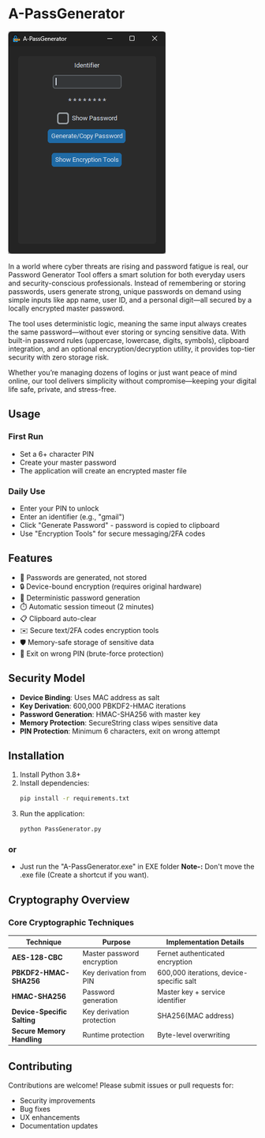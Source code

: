 # A-PassGenerator

![Application Screenshot](/screenshots/main-ui.png)

In a world where cyber threats are rising and password fatigue is real, our Password Generator Tool offers a smart solution for both everyday users and security-conscious professionals. Instead of remembering or storing passwords, users generate strong, unique passwords on demand using simple inputs like app name, user ID, and a personal digit—all secured by a locally encrypted master password.

The tool uses deterministic logic, meaning the same input always creates the same password—without ever storing or syncing sensitive data. With built-in password rules (uppercase, lowercase, digits, symbols), clipboard integration, and an optional encryption/decryption utility, it provides top-tier security with zero storage risk.

Whether you’re managing dozens of logins or just want peace of mind online, our tool delivers simplicity without compromise—keeping your digital life safe, private, and stress-free.

## Usage

### First Run

- Set a 6+ character PIN
- Create your master password
- The application will create an encrypted master file

### Daily Use

- Enter your PIN to unlock
- Enter an identifier (e.g., "gmail")
- Click "Generate Password" - password is copied to clipboard
- Use "Encryption Tools" for secure messaging/2FA codes

## Features

- 🔄 Passwords are generated, not stored
- 🔒 Device-bound encryption (requires original hardware)
- 🔑 Deterministic password generation
- ⏱️ Automatic session timeout (2 minutes)
- 📋 Clipboard auto-clear
- ✉️ Secure text/2FA codes encryption tools
- 🛡️ Memory-safe storage of sensitive data
- 🚪 Exit on wrong PIN (brute-force protection)

## Security Model

- **Device Binding**: Uses MAC address as salt
- **Key Derivation**: 600,000 PBKDF2-HMAC iterations
- **Password Generation**: HMAC-SHA256 with master key
- **Memory Protection**: SecureString class wipes sensitive data
- **PIN Protection**: Minimum 6 characters, exit on wrong attempt

## Installation

1. Install Python 3.8+
2. Install dependencies:
   ```bash
   pip install -r requirements.txt
   ```
3. Run the application:
   ```bash
   python PassGenerator.py
   ```
### or

- Just run the "A-PassGenerator.exe" in EXE folder
**Note-:** Don't move the .exe file (Create a shortcut if you want). 
   
## Cryptography Overview

### Core Cryptographic Techniques

| Technique   | Purpose   | Implementation Details |
|-------------|-----------|------------------------|
| **AES-128-CBC** | Master password encryption | Fernet authenticated encryption |
| **PBKDF2-HMAC-SHA256** | Key derivation from PIN | 600,000 iterations, device-specific salt |
| **HMAC-SHA256** | Password generation | Master key + service identifier |
| **Device-Specific Salting** | Key derivation protection | SHA256(MAC address) |
| **Secure Memory Handling** | Runtime protection | Byte-level overwriting |   
   

## Contributing

Contributions are welcome! Please submit issues or pull requests for:
- Security improvements
- Bug fixes
- UX enhancements
- Documentation updates
